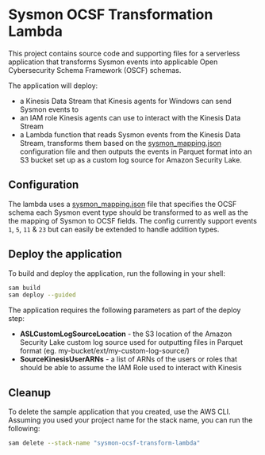 # Sysmon OCSF Transformation Lambda

This project contains source code and supporting files for a serverless application that transforms Sysmon events into applicable Open Cybersecurity Schema Framework (OSCF) schemas.

The application will deploy:
- a Kinesis Data Stream that Kinesis agents for Windows can send Sysmon events to
- an IAM role Kinesis agents can use to interact with the Kinesis Data Stream
- a Lambda function that reads Sysmon events from the Kinesis Data Stream, transforms them based on the [sysmon_mapping.json](./lambda/sysmon_mapping.json) configuration file and then outputs the events in Parquet format into an S3 bucket set up as a custom log source for Amazon Security Lake.

## Configuration
The lambda uses a [sysmon_mapping.json](./lambda/sysmon_mapping.json) file that specifies the OCSF schema each Sysmon event type should be transformed to as well as the the mapping of Sysmon to OCSF fields. The config currently support events `1`, `5`, `11` & `23` but can easily be extended to handle addition types.

## Deploy the application

To build and deploy the application, run the following in your shell:

```bash
sam build
sam deploy --guided
```
The application requires the following parameters as part of the deploy step:
- **ASLCustomLogSourceLocation** - the S3 location of the Amazon Security Lake custom log source used for outputting files in Parquet format (eg. my-bucket/ext/my-custom-log-source/)
- **SourceKinesisUserARNs** - a list of ARNs of the users or roles that should be able to assume the IAM Role used to interact with Kinesis

## Cleanup

To delete the sample application that you created, use the AWS CLI. Assuming you used your project name for the stack name, you can run the following:

```bash
sam delete --stack-name "sysmon-ocsf-transform-lambda"
```

